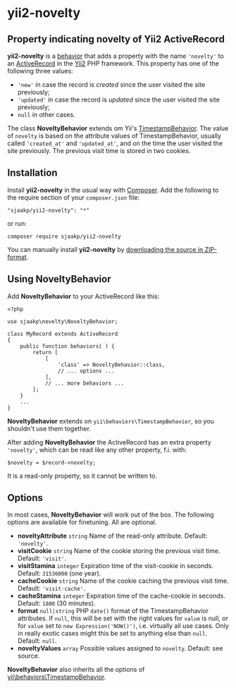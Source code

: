 yii2-novelty
============

## Property indicating novelty of Yii2 ActiveRecord ##

**yii2-novelty** is a [behavior](https://www.yiiframework.com/doc/guide/2.0/en/concept-behaviors#behaviors "Yii2")
that adds a property with the name `'novelty'` to an [ActiveRecord](https://www.yiiframework.com/doc/guide/2.0/en/db-active-record#active-record "Yii2")
in the [Yii2](https://www.yiiframework.com/ "Yii2") PHP framework. This property has one of
the following three values:

 - `'new'` in case the record is *created* since the user visited the site previously;
 - `'updated'` in case the record is *updated* since the user visited the site previously;
 - `null` in other cases.
 
The class **NoveltyBehavior** extends om Yii's [TimestampBehavior](https://www.yiiframework.com/doc/api/2.0/yii-behaviors-timestampbehavior "Yii2").
The value of `novelty` is based on the attribute values of TimestampBehavior, usually called
`'created_at'` and `'updated_at'`, and on the time the user visited the site previously.
The previous visit time is stored in two cookies.

## Installation ##

Install **yii2-novelty** in the usual way with [Composer](https://getcomposer.org/). 
Add the following to the require section of your `composer.json` file:

`"sjaakp/yii2-novelty": "*"` 

or run:

`composer require sjaakp/yii2-novelty` 

You can manually install **yii2-novelty** by [downloading the source in ZIP-format](https://github.com/sjaakp/yii2-novelty/archive/master.zip).

## Using NoveltyBehavior ##

Add **NoveltyBehavior** to your ActiveRecord like this:

	<?php
	
	use sjaakp\novelty\NoveltyBehavior;
	
	class MyRecord extends ActiveRecord
	{
	    public function behaviors( ) {
    	    return [
    	        [
    	            'class' => NoveltyBehavior::class,
    	            // ... options ...
    	        ],
    	        // ... more behaviors ...
    	    ];
    	}
		...
	}

**NoveltyBehavior** extends on `yii\behaviors\TimestampBehavior`, so you shouldn't use them
together.

After adding **NoveltyBehavior** the ActiveRecord has an extra property `'novelty'`, which can be read
like any other property, f.i. with:

    $novelty = $record->novelty;
    
It is a read-only property, so it cannot be written to.

## Options ##

In most cases, **NoveltyBehavior** will work out of the box. The following options are available 
for finetuning. All are optional.

 - **noveltyAttribute** `string` Name of the read-only attribute. Default: `'novelty'`.
 - **visitCookie** `string` Name of the cookie storing the previous visit time. Default: `'visit'`.
 - **visitStamina** `integer` Expiration time of the visit-cookie in seconds. Default: `31536000` (one year).
 - **cacheCookie** `string` Name of the cookie caching the previous visit time. Default: `'visit-cache'`.
 - **cacheStamina** `integer` Expiration time of the cache-cookie in seconds. Default: `1800` (30 minutes).
 - **format** `null|string` PHP `date()` format of the TimestampBehavior attributes. If `null`,
   this will be set with the right values for `value` is null, or for `value` set to
   `new Expression('NOW()')`, i.e. virtually all use cases. Only in really exotic cases might this be set
   to anything else than `null`. Default: `null`.
 - **noveltyValues** `array` Possible values assigned to `novelty`. Default: see source.
 
**NoveltyBehavior** also inherits all the options of 
[yii\behaviors\TimestampBehavior](https://www.yiiframework.com/doc/api/2.0/yii-behaviors-timestampbehavior "Yii2").
